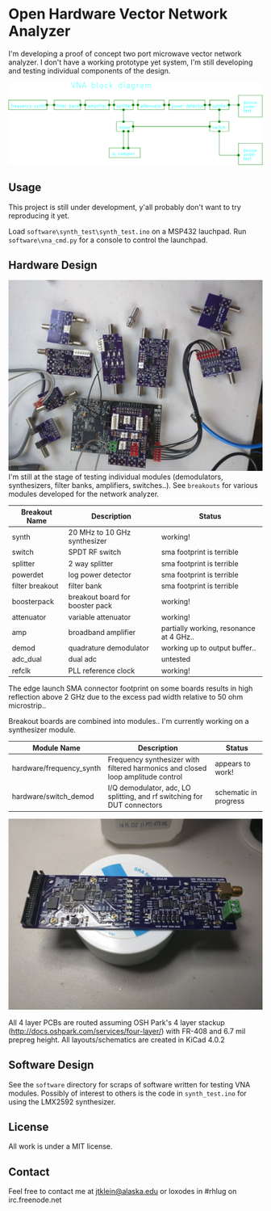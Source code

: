# Open Hardware Vector Network Analyzer
I'm developing a proof of concept two port microwave vector network analyzer. 
I don't have a working prototype yet system, I'm still developing and testing individual components of the design.

![block diagram](./doc/block_diagram.png)

## Usage
This project is still under development, y'all probably don't want to try reproducing it yet.

Load `software\synth_test\synth_test.ino` on a MSP432 lauchpad.
Run `software\vna_cmd.py` for a console to control the launchpad. 

## Hardware Design
![picture of modules](./doc/modules.jpg)
I'm still at the stage of testing individual modules (demodulators, synthesizers, filter banks, amplifiers, switches..).
See `breakouts` for various modules developed for the network analyzer.

| Breakout Name | Description   | Status |
| ------------- | ------------- | ------ |
| synth | 20 MHz to 10 GHz synthesizer | working! |
| switch | SPDT RF switch | sma footprint is terrible |
| splitter | 2 way splitter | sma footprint is terrible |
| powerdet | log power detector | sma footprint is terrible |
| filter breakout | filter bank | sma footprint is terrible |
| boosterpack | breakout board for booster pack | working! |
| attenuator | variable attenuator | working! |
| amp | broadband amplifier | partially working, resonance at 4 GHz.. |
| demod | quadrature demodulator | working up to output buffer.. |
| adc_dual | dual adc | untested | 
| refclk | PLL reference clock | working! |
The edge launch SMA connector footprint on some boards results in high reflection above 2 GHz due to the excess pad width relative to 50 ohm microstrip.. 

Breakout boards are combined into modules.. I'm currently working on a synthesizer module.

| Module Name | Description   | Status |
| ----------- | ------------- | ------ |
| hardware/frequency_synth | Frequency synthesizer with filtered harmonics and closed loop amplitude control | appears to work! |
| hardware/switch_demod    | I/Q demodulator, adc, LO splitting, and rf switching for DUT connectors | schematic in progress | 

![picture synth board](./doc/synth.jpg)

All 4 layer PCBs are routed assuming OSH Park's 4 layer stackup (http://docs.oshpark.com/services/four-layer/) with FR-408 and 6.7 mil prepreg height. 
All layouts/schematics are created in KiCad 4.0.2

## Software Design
See the `software` directory for scraps of software written for testing VNA modules. 
Possibly of interest to others is the code in `synth_test.ino` for using the LMX2592 synthesizer.  

## License
All work is under a MIT license.

## Contact
Feel free to contact me at jtklein@alaska.edu or loxodes in #rhlug on irc.freenode.net
